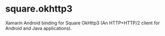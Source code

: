 # square.okhttp3
 Xamarin Android binding for Square OkHttp3 (An HTTP+HTTP/2 client for Android and Java applications).
